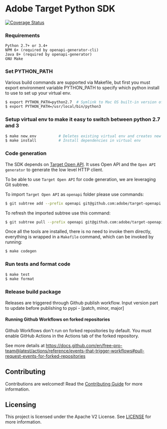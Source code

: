 # Adobe Target Python SDK

[![Coverage Status](https://coveralls.io/repos/github/adobe/target-python-sdk/badge.svg?branch=main&service=github)](https://coveralls.io/github/adobe/target-python-sdk?branch=main)

### Requirements

```
Python 2.7+ or 3.4+
NPM 6+ (required by openapi-generator-cli)
Java 8+ (required by openapi-generator)
GNU Make
```

### Set PYTHON_PATH

Various build commands are supported via Makefile, but first you must export environment variable PYTHON_PATH to specify which python install to use to set up your virtual env.

```bash
$ export PYTHON_PATH=python2.7  # Symlink to Mac OS built-in version of python
$ export PYTHON_PATH=/usr/local/bin/python3
```

### Setup virtual env to make it easy to switch between python 2.7 and 3

```bash
$ make new_env          # Deletes existing virtual env and creates new one based on PYTHON_PATH
$ make install          # Install dependencies in virtual env
```

### Code generation

The SDK depends on [Target Open API](https://github.com/adobe/target-openapi). It uses Open API and the `Open API generator` to generate the low level HTTP client.

To be able to use `Target Open API` for code generation, we are leveraging Git subtree.

To import `Target Open API` as `openapi` folder please use commands:

```bash
$ git subtree add --prefix openapi git@github.com:adobe/target-openapi.git main --squash
```

To refresh the imported subtree use this command:

```bash
$ git subtree pull --prefix openapi git@github.com:adobe/target-openapi.git main --squash
```

Once all the tools are installed, there is no need to invoke them directly, everything is wrapped in a `Makefile` command, which can be invoked by running:

```bash
$ make codegen
```

### Run tests and format code

```bash
$ make test
$ make format
```

### Release build package

Releases are triggered through Github publish workflow. Input version part to update before publishing to pypi - [patch, minor, major]

#### Running Github Workflows on forked repositories

Github Workflows don't run on forked repositories by default.
You must enable GitHub Actions in the Actions tab of the forked repository.

See more details at https://docs.github.com/en/free-pro-team@latest/actions/reference/events-that-trigger-workflows#pull-request-events-for-forked-repositories

## Contributing

Contributions are welcomed! Read the [Contributing Guide](CONTRIBUTING.md) for more information.

## Licensing

This project is licensed under the Apache V2 License. See [LICENSE](LICENSE) for more information.
